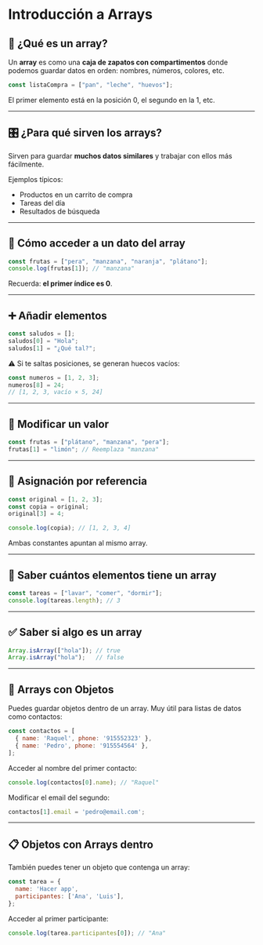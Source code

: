 

# Introducción a Arrays 

## 🧺 ¿Qué es un array?

Un **array** es como una **caja de zapatos con compartimentos** donde podemos guardar datos en orden: nombres, números, colores, etc.

```js
const listaCompra = ["pan", "leche", "huevos"];
```

El primer elemento está en la posición 0, el segundo en la 1, etc.

---

## 🎛 ¿Para qué sirven los arrays?

Sirven para guardar **muchos datos similares** y trabajar con ellos más fácilmente.

Ejemplos típicos:
- Productos en un carrito de compra
- Tareas del día
- Resultados de búsqueda

---

## 🎯 Cómo acceder a un dato del array

```js
const frutas = ["pera", "manzana", "naranja", "plátano"];
console.log(frutas[1]); // "manzana"
```

Recuerda: **el primer índice es 0**.

---

## ➕ Añadir elementos

```js
const saludos = [];
saludos[0] = "Hola";
saludos[1] = "¿Qué tal?";
```

⚠️ Si te saltas posiciones, se generan huecos vacíos:
```js
const numeros = [1, 2, 3];
numeros[8] = 24;
// [1, 2, 3, vacío × 5, 24]
```

---

## 📝 Modificar un valor

```js
const frutas = ["plátano", "manzana", "pera"];
frutas[1] = "limón"; // Reemplaza "manzana"
```

---

## 🧠 Asignación por referencia

```js
const original = [1, 2, 3];
const copia = original;
original[3] = 4;

console.log(copia); // [1, 2, 3, 4]
```

Ambas constantes apuntan al mismo array.

---

## 📏 Saber cuántos elementos tiene un array

```js
const tareas = ["lavar", "comer", "dormir"];
console.log(tareas.length); // 3
```

---

## ✅ Saber si algo es un array

```js
Array.isArray(["hola"]); // true
Array.isArray("hola");   // false
```
---

## 🧩 Arrays con Objetos

Puedes guardar objetos dentro de un array. Muy útil para listas de datos como contactos:

```js
const contactos = [
  { name: 'Raquel', phone: '915552323' },
  { name: 'Pedro', phone: '915554564' },
];
```

Acceder al nombre del primer contacto:
```js
console.log(contactos[0].name); // "Raquel"
```

Modificar el email del segundo:
```js
contactos[1].email = 'pedro@email.com';
```

---

## 📋 Objetos con Arrays dentro

También puedes tener un objeto que contenga un array:

```js
const tarea = {
  name: 'Hacer app',
  participantes: ['Ana', 'Luis'],
};
```

Acceder al primer participante:
```js
console.log(tarea.participantes[0]); // "Ana"
```